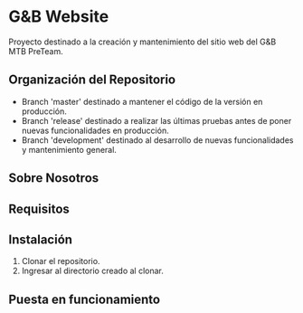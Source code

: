 # G&B Website
Proyecto destinado a la creación y mantenimiento del sitio web del G&B MTB PreTeam.

## Organización del Repositorio
* Branch 'master' destinado a mantener el código de la versión en producción.
* Branch 'release' destinado a realizar las últimas pruebas antes de poner nuevas funcionalidades en producción.
* Branch 'development' destinado al desarrollo de nuevas funcionalidades y mantenimiento general.

## Sobre Nosotros

## Requisitos

## Instalación
1. Clonar el repositorio.
2. Ingresar al directorio creado al clonar.

## Puesta en funcionamiento
